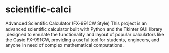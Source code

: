 # scientific-calci
Advanced Scientific Calculator (FX-991CW Style) This project is an advanced scientific calculator built with Python and the Tkinter GUI library ,designed to emulate the functionality and layout of popular calculators like the Casio FX-991CW, providing a useful tool for students, engineers, and anyone in need of complex mathematical computations .
